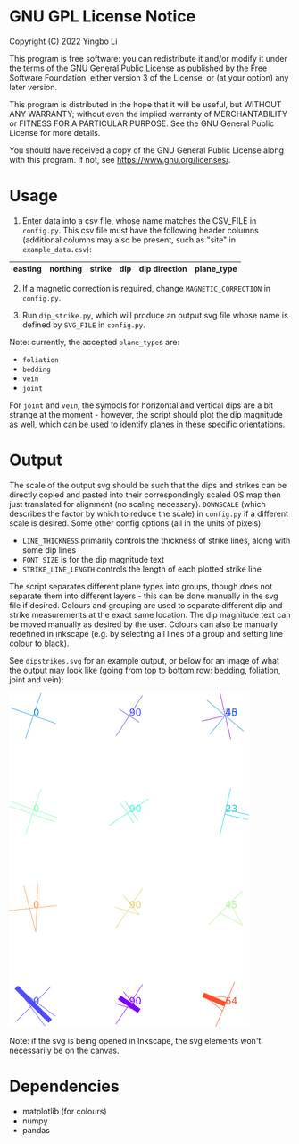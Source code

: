 # GNU GPL License Notice
Copyright (C) 2022  Yingbo Li

This program is free software: you can redistribute it and/or modify
it under the terms of the GNU General Public License as published by
the Free Software Foundation, either version 3 of the License, or
(at your option) any later version.

This program is distributed in the hope that it will be useful,
but WITHOUT ANY WARRANTY; without even the implied warranty of
MERCHANTABILITY or FITNESS FOR A PARTICULAR PURPOSE.  See the
GNU General Public License for more details.

You should have received a copy of the GNU General Public License
along with this program.  If not, see <https://www.gnu.org/licenses/>.
# Usage
1) Enter data into a csv file, whose name matches the CSV_FILE in `config.py`. This csv file must have the following header columns (additional columns may also be present, such as "site" in `example_data.csv`):

|easting|northing|strike|dip|dip direction|plane_type|
|-------|--------|------|---|-------------|----------|

2) If a magnetic correction is required, change `MAGNETIC_CORRECTION` in `config.py`.

3) Run `dip_strike.py`, which will produce an output svg file whose name is defined by `SVG_FILE` in `config.py`.

Note: currently, the accepted `plane_type`s are:
- `foliation`
- `bedding`
- `vein`
- `joint`

For `joint` and `vein`, the symbols for horizontal and vertical dips are a bit strange at the moment - however, the script should plot the dip magnitude as well, which can be used to identify planes in these specific orientations.
# Output
The scale of the output svg should be such that the dips and strikes can be directly copied and pasted into their correspondingly scaled OS map then just translated for alignment (no scaling necessary). `DOWNSCALE` (which describes the factor by which to reduce the scale) in `config.py` if a different scale is desired. Some other config options (all in the units of pixels):
- `LINE_THICKNESS` primarily controls the thickness of strike lines, along with some dip lines
- `FONT_SIZE` is for the dip magnitude text
- `STRIKE_LINE_LENGTH` controls the length of each plotted strike line

The script separates different plane types into groups, though does not separate them into different layers - this can be done manually in the svg file if desired. Colours and grouping are used to separate different dip and strike measurements at the exact same location. The dip magnitude text can be moved manually as desired by the user. Colours can also be manually redefined in inkscape (e.g. by selecting all lines of a group and setting line colour to black).

See `dipstrikes.svg` for an example output, or below for an image of what the output may look like (going from top to bottom row: bedding, foliation, joint and vein):

![Dip and Strike Symbols](./dipstrikes.png)

Note: if the svg is being opened in Inkscape, the svg elements won't necessarily be on the canvas.

# Dependencies
- matplotlib (for colours)
- numpy
- pandas
